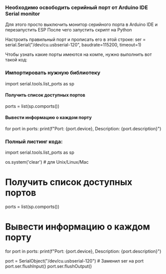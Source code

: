 ### Необходимо освободить серийный порт от Arduino IDE Serial monitor
Для этого просто выключить монитор серийного порта в Arduino IDE и перезапустить ESP
После чего запустить скрипт на Python

Настроить правильный порт и прописать его в этой строке:
ser = serial.Serial("/dev/cu.usbserial-120", baudrate=115200, timeout=1)

Чтобы узнать какие порты имеются на компе, нужно выполнить вот такой код:
### Импортировать нужную библиотеку
import serial.tools.list_ports as sp
#### Получить список доступных портов
ports = list(sp.comports())
#### Вывести информацию о каждом порту
for port in ports:
    print(f"Port: {port.device}, Description: {port.description}")

### Полный листинг кода:
import serial.tools.list_ports as sp

os.system('clear')  # для Unix/Linux/Mac
# Получить список доступных портов
ports = list(sp.comports())
# Вывести информацию о каждом порту
for port in ports:
    print(f"Port: {port.device}, Description: {port.description}")

port = SerialObject("/dev/cu.usbserial-120")  # Заменил ser на port
port.ser.flushInput()
port.ser.flushOutput()
